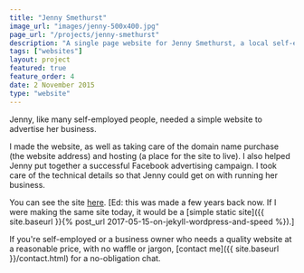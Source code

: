 ```yaml
---
title: "Jenny Smethurst"
image_url: "images/jenny-500x400.jpg"
page_url: "/projects/jenny-smethurst"
description: "A single page website for Jenny Smethurst, a local self-employed music teacher"
tags: ["websites"]
layout: project
featured: true
feature_order: 4
date: 2 November 2015
type: "website"
---
```


Jenny, like many self-employed people, needed a simple website to advertise her business.

I made the website, as well as taking care of the domain name purchase (the website address) and hosting (a place for the site to live). I also helped Jenny put together a successful Facebook advertising campaign. I took care of the technical details so that Jenny could get on with running her business.

You can see the site [here](http://jennysmethurst.com). [Ed: this was made a few years back now. If I were making the same site today, it would be a [simple static site]({{ site.baseurl }}{% post_url 2017-05-15-on-jekyll-wordpress-and-speed %}).] 

If you're self-employed or a business owner who needs a quality website at a reasonable price, with no waffle or jargon, [contact me]({{ site.baseurl }}/contact.html) for a no-obligation chat.

